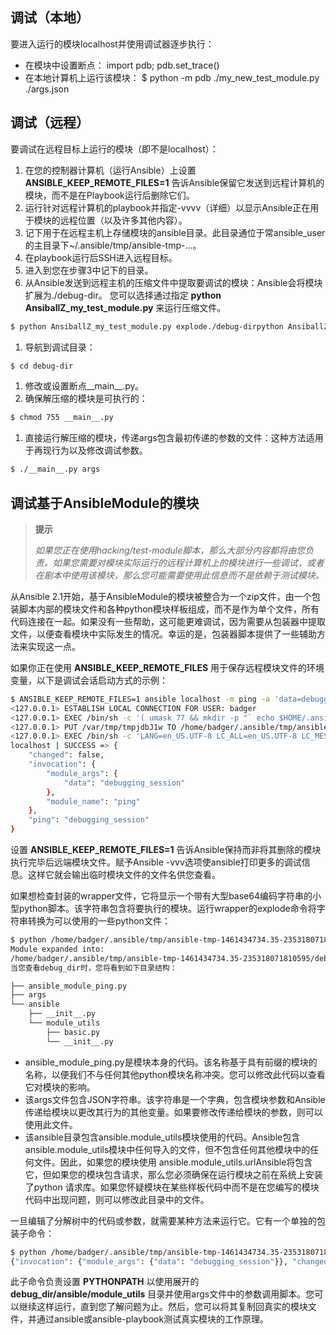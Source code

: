 ## 调试（本地）
要进入运行的模块localhost并使用调试器逐步执行：

- 在模块中设置断点： import pdb; pdb.set_trace()
- 在本地计算机上运行该模块： $ python -m pdb ./my_new_test_module.py ./args.json

## 调试（远程）
要调试在远程目标上运行的模块（即不是localhost）：

1. 在您的控制器计算机（运行Ansible）上设置 **ANSIBLE_KEEP_REMOTE_FILES=1** 告诉Ansible保留它发送到远程计算机的模块，而不是在Playbook运行后删除它们。
2. 运行针对远程计算机的playbook并指定-vvvv（详细）以显示Ansible正在用于模块的远程位置（以及许多其他内容）。
3. 记下用于在远程主机上存储模块的ansible目录。此目录通位于常ansible_user的主目录下~/.ansible/tmp/ansible-tmp-...。
4. 在playbook运行后SSH进入远程目标。
5. 进入到您在步骤3中记下的目录。
6. 从Ansible发送到远程主机的压缩文件中提取要调试的模块：Ansible会将模块扩展为./debug-dir。 您可以选择通过指定 **python AnsiballZ_my_test_module.py** 来运行压缩文件。
```bash
$ python AnsiballZ_my_test_module.py explode./debug-dirpython AnsiballZ_my_test_module.py
```

1. 导航到调试目录：
```bash
$ cd debug-dir
```

1. 修改或设置断点__main__.py。
1. 确保解压缩的模块是可执行的：
```bash
$ chmod 755 __main__.py
```

1. 直接运行解压缩的模块，传递args包含最初传递的参数的文件：这种方法适用于再现行为以及修改调试参数。
```bash
$ ./__main__.py args
```

## 调试基于AnsibleModule的模块

>**提示**
>
>*如果您正在使用hacking/test-module脚本，那么大部分内容都将由您负责。如果您需要对模块实际运行的远程计算机上的模块进行一些调试，或者在剧本中使用该模块，那么您可能需要使用此信息而不是依赖于测试模块。*

从Ansible 2.1开始，基于AnsibleModule的模块被整合为一个zip文件，由一个包装脚本内部的模块文件和各种python模块样板组成，而不是作为单个文件，所有代码连接在一起。如果没有一些帮助，这可能更难调试，因为需要从包装器中提取文件，以便查看模块中实际发生的情况。幸运的是，包装器脚本提供了一些辅助方法来实现这一点。

如果你正在使用 **ANSIBLE_KEEP_REMOTE_FILES** 用于保存远程模块文件的环境变量，以下是调试会话启动方式的示例：


```bash
$ ANSIBLE_KEEP_REMOTE_FILES=1 ansible localhost -m ping -a 'data=debugging_session' -vvv
<127.0.0.1> ESTABLISH LOCAL CONNECTION FOR USER: badger
<127.0.0.1> EXEC /bin/sh -c '( umask 77 && mkdir -p "` echo $HOME/.ansible/tmp/ansible-tmp-1461434734.35-235318071810595 `" && echo "` echo $HOME/.ansible/tmp/ansible-tmp-1461434734.35-235318071810595 `" )'
<127.0.0.1> PUT /var/tmp/tmpjdbJ1w TO /home/badger/.ansible/tmp/ansible-tmp-1461434734.35-235318071810595/ping
<127.0.0.1> EXEC /bin/sh -c 'LANG=en_US.UTF-8 LC_ALL=en_US.UTF-8 LC_MESSAGES=en_US.UTF-8 /usr/bin/python /home/badger/.ansible/tmp/ansible-tmp-1461434734.35-235318071810595/ping'
localhost | SUCCESS => {
    "changed": false,
    "invocation": {
        "module_args": {
            "data": "debugging_session"
        },
        "module_name": "ping"
    },
    "ping": "debugging_session"
}
```

设置 **ANSIBLE_KEEP_REMOTE_FILES=1** 告诉Ansible保持而非将其删除的模块执行完毕后远端模块文件。赋予Ansible -vvv选项使ansible打印更多的调试信息。这样它就会输出临时模块文件的文件名供您查看。

如果想检查封装的wrapper文件，它将显示一个带有大型base64编码字符串的小型python脚本。该字符串包含将要执行的模块。运行wrapper的explode命令将字符串转换为可以使用的一些python文件：


```bash
$ python /home/badger/.ansible/tmp/ansible-tmp-1461434734.35-235318071810595/ping explode
Module expanded into:
/home/badger/.ansible/tmp/ansible-tmp-1461434734.35-235318071810595/debug_dir
当您查看debug_dir时，您将看到如下目录结构：

├── ansible_module_ping.py
├── args
└── ansible
    ├── __init__.py
    └── module_utils
        ├── basic.py
        └── __init__.py
```

- ansible_module_ping.py是模块本身的代码。该名称基于具有前缀的模块的名称，以便我们不与任何其他python模块名称冲突。您可以修改此代码以查看它对模块的影响。
- 该args文件包含JSON字符串。该字符串是一个字典，包含模块参数和Ansible传递给模块以更改其行为的其他变量。如果要修改传递给模块的参数，则可以使用此文件。
- 该ansible目录包含ansible.module_utils模块使用的代码。Ansible包含ansible.module_utils模块中任何导入的文件，但不包含任何其他模块中的任何文件。因此，如果您的模块使用 ansible.module_utils.urlAnsible将包含它，但如果您的模块包含请求，那么您必须确保在运行模块之前在系统上安装了python 请求库。如果您怀疑模块在某些样板代码中而不是在您编写的模块代码中出现问题，则可以修改此目录中的文件。


一旦编辑了分解树中的代码或参数，就需要某种方法来运行它。它有一个单独的包装子命令：

```bash
$ python /home/badger/.ansible/tmp/ansible-tmp-1461434734.35-235318071810595/ping execute
{"invocation": {"module_args": {"data": "debugging_session"}}, "changed": false, "ping": "debugging_session"}
```

此子命令负责设置 **PYTHONPATH** 以使用展开的 **debug_dir/ansible/module_utils** 目录并使用args文件中的参数调用脚本。您可以继续这样运行，直到您了解问题为止。然后，您可以将其复制回真实的模块文件，并通过ansible或ansible-playbook测试真实模块的工作原理。
